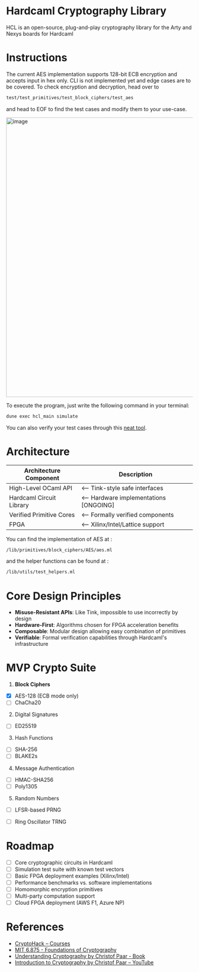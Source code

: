 # Hardcaml Cryptography Library 
HCL is an open-source, plug-and-play cryptography library for the Arty and Nexys boards for Hardcaml

# Instructions 

The current AES implementation supports 128-bit ECB encryption and accepts input in hex only. CLI is not implemented yet and edge cases are to be covered. To check encryption and decryption, head over to 

```bash
test/test_primitives/test_block_ciphers/test_aes
```
and head to EOF to find the test cases and modify them to your use-case.


<img width="1056" height="753" alt="image" src="https://github.com/user-attachments/assets/d3a5e13e-6d9b-4d88-8d8f-55f39073f611" />

To execute the program, just write the following command in your terminal:
```ocaml
dune exec hcl_main simulate
```


You can also verify your test cases through this [neat tool](http://aes.online-domain-tools.com/).


# Architecture

| Architecture Component           | Description                                  |
|----------------------------------|----------------------------------------------|
| High-Level OCaml API             | <-- Tink-style safe interfaces               |
| Hardcaml Circuit Library         | <-- Hardware implementations [ONGOING]         |
| Verified Primitive Cores         | <-- Formally verified components             |
| FPGA                             | <-- Xilinx/Intel/Lattice support             |


You can find the implementation of AES at :
```bash
/lib/primitives/block_ciphers/AES/aes.ml
```
and the helper functions can be found at :
```bash
/lib/utils/test_helpers.ml
```

# Core Design Principles

-  **Misuse-Resistant APIs**: Like Tink, impossible to use incorrectly by design
-  **Hardware-First**: Algorithms chosen for FPGA acceleration benefits
-  **Composable**: Modular design allowing easy combination of primitives
-  **Verifiable**: Formal verification capabilities through Hardcaml's infrastructure


# MVP Crypto Suite 
1. **Block Ciphers**
- [x] AES-128 (ECB mode only)
- [ ] ChaCha20

2. Digital Signatures
- [ ] ED25519

3. Hash Functions
- [ ] SHA-256
- [ ] BLAKE2s

4. Message Authentication
- [ ] HMAC-SHA256
- [ ] Poly1305
      
5. Random Numbers
- [ ] LFSR-based PRNG
- [ ] Ring Oscillator TRNG


# Roadmap

- [ ] Core cryptographic circuits in Hardcaml
- [ ] Simulation test suite with known test vectors
- [ ] Basic FPGA deployment examples (Xilinx/Intel)
- [ ] Performance benchmarks vs. software implementations
- [ ] Homomorphic encryption primitives
- [ ] Multi-party computation support
- [ ] Cloud FPGA deployment (AWS F1, Azure NP)

# References 

- [CryptoHack – Courses](https://cryptohack.org/courses/)
- [MIT 6.875 - Foundations of Cryptography](http://mit6875.org/)
- [Understanding Cryptography by Christof Paar - Book](https://www.cryptography-textbook.com/book/#toc)
- [Introduction to Cryptography by Christof Paar – YouTube](https://www.youtube.com/@introductiontocryptography4223/videos)
